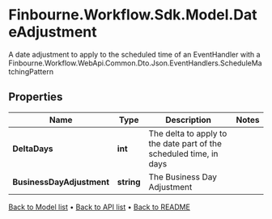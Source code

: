 # Finbourne.Workflow.Sdk.Model.DateAdjustment
A date adjustment to apply to the scheduled time of an EventHandler with a Finbourne.Workflow.WebApi.Common.Dto.Json.EventHandlers.ScheduleMatchingPattern

## Properties

Name | Type | Description | Notes
------------ | ------------- | ------------- | -------------
**DeltaDays** | **int** | The delta to apply to the date part of the scheduled time, in days | 
**BusinessDayAdjustment** | **string** | The Business Day Adjustment | 

[Back to Model list](../README.md#documentation-for-models) &#8226; [Back to API list](../README.md#documentation-for-api-endpoints) &#8226; [Back to README](../README.md)

